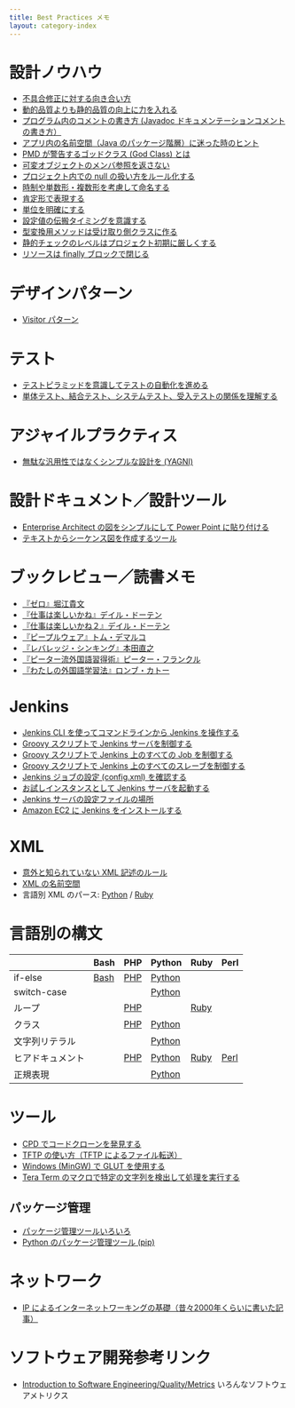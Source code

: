 ```yaml
---
title: Best Practices メモ
layout: category-index
---
```


設計ノウハウ
====
* [不具合修正に対する向き合い方](attitude-to-defect.html)
* [動的品質よりも静的品質の向上に力を入れる](static-and-dynamic-quality.html)
* [プログラム内のコメントの書き方 (Javadoc ドキュメンテーションコメントの書き方）](how-to-write-comment.html)
* [アプリ内の名前空間（Java のパッケージ階層）に迷った時のヒント](namespace-in-app.html)
* [PMD が警告するゴッドクラス (God Class) とは](god-class.html)
* [可変オブジェクトのメンバ参照を返さない](avoid-returning-mutable-reference.html)
* [プロジェクト内での null の扱い方をルール化する](clarify-how-to-use-null.html)
* [時制や単数形・複数形を考慮して命名する](tense-and-plural.html)
* [肯定形で表現する](prefer-positive-sentence.html)
* [単位を明確にする](clarify-unit.html)
* [設定値の伝搬タイミングを意識する](timing-of-propagation.html)
* [型変換用メソッドは受け取り側クラスに作る](api-convert-type.html)
* [静的チェックのレベルはプロジェクト初期に厳しくする](strict-analysis-in-the-beginning.html)
* [リソースは finally ブロックで閉じる](finally-close.html)

デザインパターン
====
* [Visitor パターン](dp-visitor-pattern.html)

テスト
====
* [テストピラミッドを意識してテストの自動化を進める](test-pyramid.html)
* [単体テスト、結合テスト、システムテスト、受入テストの関係を理解する](test-relation.html)

アジャイルプラクティス
====
* [無駄な汎用性ではなくシンプルな設計を (YAGNI)](simple-design.html)

設計ドキュメント／設計ツール
====
* [Enterprise Architect の図をシンプルにして Power Point に貼り付ける](tool/ea-to-powerpoint.html)
* [テキストからシーケンス図を作成するツール](tool-sdedit.html)

ブックレビュー／読書メモ
====
* [『ゼロ』堀江貴文](book/zero.html)
* [『仕事は楽しいかね』デイル・ドーテン](book/shigo-tano1.html)
* [『仕事は楽しいかね２』デイル・ドーテン](book/shigo-tano2.html)
* [『ピープルウェア』トム・デマルコ](book/peopleware.html)
* [『レバレッジ・シンキング』本田直之](book/reverage-thinking.html)
* [『ピーター流外国語習得術』ピーター・フランクル](book/peter.html)
* [『わたしの外国語学習法』ロンブ・カトー](book/kato-lomb.html)

Jenkins
====
* [Jenkins CLI を使ってコマンドラインから Jenkins を操作する](jenkins/cli.html)
* [Groovy スクリプトで Jenkins サーバを制御する](jenkins/cli-groovy.html)
* [Groovy スクリプトで Jenkins 上のすべての Job を制御する](jenkins/handle-jobs.html)
* [Groovy スクリプトで Jenkins 上のすべてのスレーブを制御する](jenkins/handle-slaves.html)
* [Jenkins ジョブの設定 (config.xml) を確認する](jenkins/config-xml.html)
* [お試しインスタンスとして Jenkins サーバを起動する](jenkins/trial-server.html)
* [Jenkins サーバの設定ファイルの場所](jenkins/settings-dir.html)
* [Amazon EC2 に Jenkins をインストールする](jenkins/amazon-ec2.html)

XML
====
* [意外と知られていない XML 記述のルール](xml/xml-rules.html)
* [XML の名前空間](xml/namespace.html)
* 言語別 XML のパース: [Python](/python/#html/xml-のパース) / [Ruby](/ruby/#xml)

言語別の構文
====

|      | Bash | PHP  | Python | Ruby | Perl |
| ---- | ---- | ---- | ------ | ---- | ---- |
| if-else | [Bash](/shell/syntax/if.html) | [PHP](/php/syntax/if.html) | [Python](/python/syntax/if.html)  |  |  |
| switch-case |  |  | [Python](/python/syntax/switch.html) |  |  |
| ループ |  | [PHP](/php/syntax/loop.html) |  | [Ruby](/ruby/syntax-loop.html) |  |
| クラス |  | [PHP](/php/syntax/class.html) | [Python](/python/syntax/class.html) |  |  |
| 文字列リテラル |  |  |  [Python](/python/syntax/string-literal.html) |  |  |
| ヒアドキュメント | | [PHP](/php/syntax/here-document.html) | [Python](/python/syntax/here-document.html) | [Ruby](/ruby/here-document.html) | [Perl](/perl/string/here-document.html) |
| 正規表現 |  |  | [Python](/python/regexp.html) |  |  |

ツール
====
* [CPD でコードクローンを発見する](tool/detect-code-clones.html)
* [TFTP の使い方（TFTP によるファイル転送）](tool/tftp.html)
* [Windows (MinGW) で GLUT を使用する](tool/glut-in-windows.html)
* [Tera Term のマクロで特定の文字列を検出して処理を実行する](tool/teraterm-detect-pattern.html)

パッケージ管理
----
* [パッケージ管理ツールいろいろ](common-package-management.html)
* [Python のパッケージ管理ツール (pip)](/python/pip.html)

ネットワーク
====
* [IP によるインターネットワーキングの基礎（昔々2000年くらいに書いた記事）](./ip-networking/)

ソフトウェア開発参考リンク
====
* [Introduction to Software Engineering/Quality/Metrics](https://en.wikibooks.org/wiki/Introduction_to_Software_Engineering/Quality/Metrics) いろんなソフトウェアメトリクス

